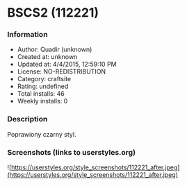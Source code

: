 # BSCS2 (112221)

### Information
- Author: Quadir (unknown)
- Created at: unknown
- Updated at: 4/4/2015, 12:59:10 PM
- License: NO-REDISTRIBUTION
- Category: craftsite
- Rating: undefined
- Total installs: 46
- Weekly installs: 0


### Description
Poprawiony czarny styl.


### Screenshots (links to userstyles.org)
![https://userstyles.org/style_screenshots/112221_after.jpeg](https://userstyles.org/style_screenshots/112221_after.jpeg)


